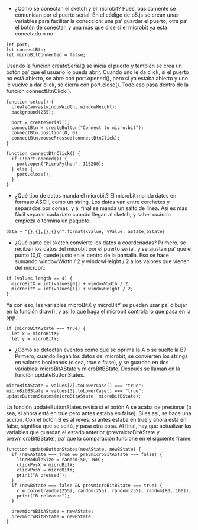 - ¿Cómo se conectan el sketch y el microbit?
Pues, basicamente se comunican por el puerto serial. En el código de p5.js se crean unas variables para facilitar la coneccion: una pa’ guardar el puerto, otra pa’ el botón de conectar, y una más que dice si el microbit ya esta conectado o no
```
let port;
let connectBtn;
let microBitConnected = false;

```
Usando la funcion createSerial() se inicia el puerto y también se crea un botón pa’ que el usuario lo pueda abrir. Cuando uno le da click, si el puerto no está abierto, se abre con port.opened(), pero si ya estaba abierto y uno le vuelve a dar click, se cierra con port.close(). Todo eso pasa dentro de la función connectBtnClick().
```
function setup() {
  createCanvas(windowWidth, windowHeight);
  background(255);

  port = createSerial();
  connectBtn = createButton("Connect to micro:bit");
  connectBtn.position(0, 0);
  connectBtn.mousePressed(connectBtnClick);
}

function connectBtnClick() {
  if (!port.opened()) {
    port.open("MicroPython", 115200);
  } else {
    port.close();
  }
}
```
- ¿Qué tipo de datos manda el microbit?
El microbit manda datos en formato ASCII, como un string. Los datos van entre corchetes y separados por comas, y al final se manda un salto de línea. Así es más fácil separar cada dato cuando llegan al sketch, y saber cuándo empieza o termina un paquete.
```
data = "{},{},{},{}\n".format(xValue, yValue, aState,bState)

```

- ¿Qué parte del sketch convierte los datos a coordenadas?
Primero, se reciben los datos del microbit por el puerto serial, y se ajustan pa’ que el punto (0,0) quede justo en el centro de la pantalla. Eso se hace sumando windowWidth / 2 y windowHeight / 2 a los valores que vienen del microbit:
```
if (values.length == 4) {
  microBitX = int(values[0]) + windowWidth / 2;
  microBitY = int(values[1]) + windowHeight / 2;
}
```
Ya con eso, las variables microBitX y microBitY se pueden usar pa’ dibujar en la función draw(), y así lo que haga el microbit controla lo que pasa en la app.

```
if (microBitAState === true) {
  let x = microBitX;
  let y = microBitY;
```

- ¿Cómo se detectan eventos como que se oprima la A o se suelte la B?
Primero, cuando llegan los datos del microbit, se convierten los strings en valores booleanos (o sea, true o false), y se guardan en dos variables: microBitAState y microBitBState. Después se llaman en la función updateButtonStates.

```
microBitAState = values[2].toLowerCase() === "true";
microBitBState = values[3].toLowerCase() === "true";
updateButtonStates(microBitAState, microBitBState);

```
La función updateButtonStates revisa si el botón A se acaba de presionar (o sea, si ahora está en true pero antes estaba en false). Si es así, se hace una acción. Con el botón B es al revés: si antes estaba en true y ahora está en false, significa que se soltó, y pasa otra cosa. Al final, hay que actualizar las variables que guardan el estado anterior (prevmicroBitAState y prevmicroBitBState), pa’ que la comparación funcione en el siguiente frame.
```
function updateButtonStates(newAState, newBState) {
  if (newAState === true && prevmicroBitAState === false) {
    lineModuleSize = random(50, 160);
    clickPosX = microBitX;
    clickPosY = microBitY;
    print("A pressed");
  }
  if (newBState === false && prevmicroBitBState === true) {
    c = color(random(255), random(255), random(255), random(80, 100));
    print("B released");
  }

  prevmicroBitAState = newAState;
  prevmicroBitBState = newBState;
}

```






















